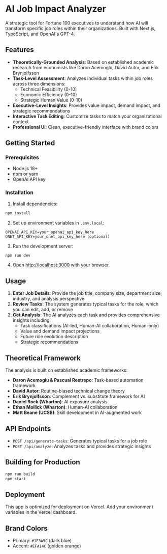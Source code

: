 # AI Job Impact Analyzer

A strategic tool for Fortune 100 executives to understand how AI will transform specific job roles within their organizations. Built with Next.js, TypeScript, and OpenAI's GPT-4.

## Features

- **Theoretically-Grounded Analysis**: Based on established academic research from economists like Daron Acemoglu, David Autor, and Erik Brynjolfsson
- **Task-Level Assessment**: Analyzes individual tasks within job roles across three dimensions:
  - Technical Feasibility (0-10)
  - Economic Efficiency (0-10) 
  - Strategic Human Value (0-10)
- **Executive-Level Insights**: Provides value impact, demand impact, and strategic recommendations
- **Interactive Task Editing**: Customize tasks to match your organizational context
- **Professional UI**: Clean, executive-friendly interface with brand colors

## Getting Started

### Prerequisites

- Node.js 18+ 
- npm or yarn
- OpenAI API key

### Installation

1. Install dependencies:
```bash
npm install
```

2. Set up environment variables in `.env.local`:
```
OPENAI_API_KEY=your_openai_api_key_here
ONET_API_KEY=your_onet_api_key_here (optional)
```

3. Run the development server:
```bash
npm run dev
```

4. Open [http://localhost:3000](http://localhost:3000) with your browser.

## Usage

1. **Enter Job Details**: Provide the job title, company size, department size, industry, and analysis perspective
2. **Review Tasks**: The system generates typical tasks for the role, which you can edit, add, or remove
3. **Get Analysis**: The AI analyzes each task and provides comprehensive insights including:
   - Task classifications (AI-led, Human-AI collaboration, Human-only)
   - Value and demand impact projections
   - Future role evolution description
   - Strategic recommendations

## Theoretical Framework

The analysis is built on established academic frameworks:

- **Daron Acemoglu & Pascual Restrepo**: Task-based automation framework
- **David Autor**: Routine-biased technical change theory
- **Erik Brynjolfsson**: Complement vs. substitute framework for AI
- **Daniel Rock (Wharton)**: AI exposure analysis
- **Ethan Mollick (Wharton)**: Human-AI collaboration
- **Matt Beane (UCSB)**: Skill development in AI-augmented work

## API Endpoints

- `POST /api/generate-tasks`: Generates typical tasks for a job role
- `POST /api/analyze`: Analyzes tasks and provides strategic insights

## Building for Production

```bash
npm run build
npm start
```

## Deployment

This app is optimized for deployment on Vercel. Add your environment variables in the Vercel dashboard.

## Brand Colors

- Primary: `#1F3A5C` (dark blue)
- Accent: `#EFA14C` (golden orange)
